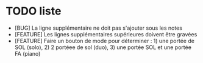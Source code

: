 # TODO liste

* [BUG] La ligne supplémentaire ne doit pas s'ajouter sous les notes
* [FEATURE] Les lignes supplémentaires supérieures doivent être gravées
* [FEATURE] Faire un bouton de mode pour déterminer : 1) une portée de SOL (solo), 2) 2 portéee de sol (duo), 3) une portée SOL et une portée FA (piano)
